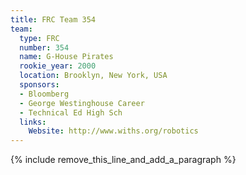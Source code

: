 ```yaml
---
title: FRC Team 354
team:
  type: FRC
  number: 354
  name: G-House Pirates
  rookie_year: 2000
  location: Brooklyn, New York, USA
  sponsors:
  - Bloomberg
  - George Westinghouse Career
  - Technical Ed High Sch
  links:
    Website: http://www.withs.org/robotics
---
```


{% include remove_this_line_and_add_a_paragraph %}